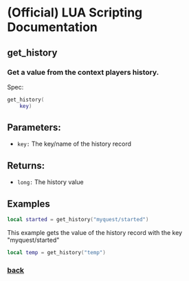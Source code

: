 
# (Official) LUA Scripting Documentation

## get_history

### Get a value from the context players history.

Spec:
```lua
get_history(
	key)
```
## Parameters:
- `key:` The key/name of the history record

## Returns:
- `long:` The history value

## Examples
```lua
local started = get_history("myquest/started")
```
This example gets the value of the history record with the key "myquest/started"
```lua
local temp = get_history("temp")
```

### [back](../history)
